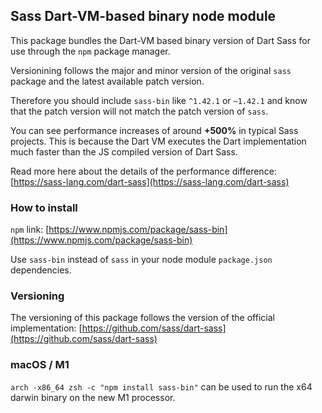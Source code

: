 ## Sass Dart-VM-based binary node module

This package bundles the Dart-VM based binary version of Dart Sass for use through the `npm` package manager.

Versionining follows the major and minor version of the original `sass` package and the latest available patch version.

Therefore you should include `sass-bin` like `^1.42.1` or `~1.42.1` and know that the patch version will not match the patch version of `sass`.

You can see performance increases of around **+500%** in typical Sass projects. This is because the Dart VM executes the Dart implementation much faster than the JS compiled version of Dart Sass.

Read more here about the details of the performance difference: [https://sass-lang.com/dart-sass](https://sass-lang.com/dart-sass)

### How to install

`npm` link: [https://www.npmjs.com/package/sass-bin](https://www.npmjs.com/package/sass-bin)

Use `sass-bin` instead of `sass` in your node module `package.json` dependencies. 

### Versioning

The versioning of this package follows the version of the official implementation: [https://github.com/sass/dart-sass](https://github.com/sass/dart-sass)

### macOS / M1

`arch -x86_64 zsh -c "npm install sass-bin"` can be used to run the x64 darwin binary on the new M1 processor. 

